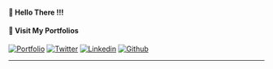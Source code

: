 #### **🙌 Hello There !!!**

#### 🔗 **Visit My Portfolios**

[![Portfolio](https://img.shields.io/badge/Portfolio-1F1E1C?style=for-the-badge&logo=vercel)](https://jayraj-borate.vercel.app)
[![Twitter](https://img.shields.io/badge/Twitter-57534B?style=for-the-badge&logo=X&logoColor=fff)](https://jayraj-borate.vercel.app)
[![Linkedin](https://img.shields.io/badge/LinkedIn-fdf0d5?style=for-the-badge&logo=linkedin&logoColor=fff)](https://jayraj-borate.vercel.app)
[![Github](https://img.shields.io/badge/Github-ffffff?style=for-the-badge&logo=Github&logoColor=000)](https://jayraj-borate.vercel.app)

---
